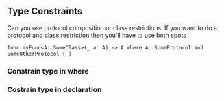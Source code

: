 

## Type Constraints

Can you use protocol composition or class restrictions. If you want to do a protocol and class restriction then you'll have to use both spots

    func myFunc<A: SomeClass>(_ a: A) -> A where A: SomeProtocol and SomeOtherProtocol { }


### Constrain type in where
### Costrain type in declaration
